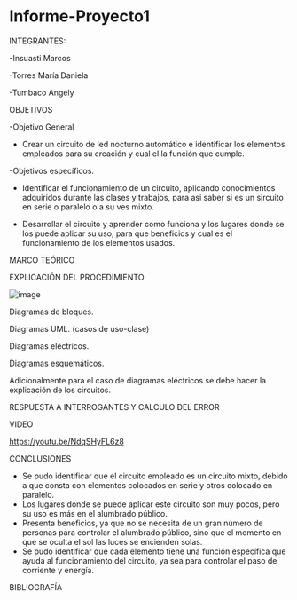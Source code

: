 # Informe-Proyecto1

INTEGRANTES:

   -Insuasti Marcos

   -Torres María Daniela

   -Tumbaco Angely

OBJETIVOS

-Objetivo General

   - Crear un circuito de led nocturno automático e identificar los elementos empleados para su creación y cual el la función que cumple.
   
-Objetivos específicos.

   - Identificar el funcionamiento de un circuito, aplicando conocimientos adquiridos durante las clases y trabajos, para asi saber si es un sircuito en serie o      paralelo o a su ves mixto.
   
   - Desarrollar el circuito y aprender como funciona y los lugares donde se los puede aplicar su uso, para que beneficios y cual es el funcionamiento de los elementos usados.

MARCO TEÓRICO


EXPLICACIÓN DEL PROCEDIMIENTO

![image](https://user-images.githubusercontent.com/116812951/204416789-59a1f76b-6151-4fda-a0aa-e9e44e9792ef.png)


Diagramas de bloques.

Diagramas UML. (casos de uso-clase)

Diagramas eléctricos.

Diagramas esquemáticos.

Adicionalmente para el caso de diagramas eléctricos se debe hacer la explicación de los circuitos.

RESPUESTA A INTERROGANTES Y CALCULO DEL ERROR

VIDEO

https://youtu.be/NdqSHyFL6z8

CONCLUSIONES

- Se pudo identificar que el circuito empleado es un circuito mixto, debido a que consta con elementos colocados en serie y otros colocado en paralelo.
- Los lugares donde se puede aplicar este circuito son muy pocos, pero su uso es más en el alumbrado público.
- Presenta beneficios, ya que no se necesita de un gran número de personas para controlar el alumbrado público, sino que el momento en que se oculta el sol las luces se encienden solas.
- Se pudo identificar que cada elemento tiene una función específica que ayuda al funcionamiento del circuito, ya sea para controlar el paso de corriente y energía.

BIBLIOGRAFÍA
